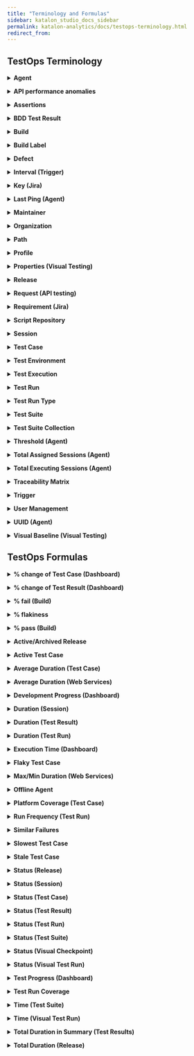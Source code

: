 ```yaml
---
title: "Terminology and Formulas"
sidebar: katalon_studio_docs_sidebar
permalink: katalon-analytics/docs/testops-terminology.html
redirect_from:
---
```


## TestOps Terminology

**<details><summary>Agent</summary>**
Connects a local machine to the TestOps servers for test executions.
</details>

**<details><summary>API performance anomalies</summary>**
Identify web services that take more/less time to respond than usual by applying the local outlier factor (LOF) on 30 latest execution requests.
</details>

**<details><summary>Assertions</summary>**
Determine whether the automated test case succeeds or not.

Katalon TestOps provides you with a specific view of assertions in each test case to evaluate the quality of test cases and ensure your tested application/software is working correctly.

Assertions help to check whether a condition is true (e.g., whether labels, data, API responses are rendered correctly).
</details>

**<details><summary>BDD Test Result</summary>**
Represents the result of a test following the Behavior Driven Development (BDD) Framework.

In Katalon TestOps, the Features of BDD tests are displayed as Requirements, while Scenarios are displayed as Test Cases.
</details>

**<details><summary>Build</summary>**
Represents a group of features/tasks in a release, used for management or testing purposes.

In Katalon TestOps, a build can consist of one or more test cases.

When users map a test result to a build, the test result is automatically mapped to the corresponding release. However, if users map a test result to a release, the test result is not mapped to any specific build.
</details>

**<details><summary>Build Label</summary>**
Represents a piece of code committed to the source code
</details>

**<details><summary>Defect</summary>**
Identifies a failed test run to link the test result to a Jira issue (Jira bug).
</details>

**<details><summary>Interval (Trigger)</summary>**
A time period between each scheduled execution.

In Katalon TestOps, the Interval Unit values are Minute, Hour, Day, Week. For example, if you set Interval Unit as Hour, Interval as 5, it means the execution is scheduled for every 5 hours.
</details>

**<details><summary>Key (Jira)</summary>**
Represents the ID of a Jira issue you have linked a test case/test result to.

In Katalon TestOps, you link a test case to Jira Requirements and link a test result (if the test run fails) to a Jira Defect.
</details>

**<details><summary>Last Ping (Agent)</summary>**
The last time an Agent connects to a server to ask for a job to execute.
</details>

**<details><summary>Maintainer</summary>**
A role that is responsible for all test results of a test case.

In Katalon TestOps, within an organization, you can assign a person to maintain a test case and the history of its test results.
</details>

**<details><summary>Organization</summary>**
Created to brings together all users, teams, and projects of a company.

In Katalon TestOps, the organization level is the highest level of management, followed by the team level and the project level.
</details>

**<details><summary>Path</summary>**
The location of a test in Katalon Studio.

In Katalon TestOps, each test case has a path if it is uploaded from Katalon Studio.
</details>

**<details><summary>Profile</summary>**
An execution profile that is created in Katalon Studio (KS). 

In Katalon TestOps, the KS's execution profiles are displayed as Profiles. A test run can have multiple profiles. This helps cover multiple and different environments to execute automated test scripts with ease.
</details>

**<details><summary>Properties (Visual Testing)</summary>**
Represents the ID of a baseline image.
</details>

**<details><summary>Release</summary>**
Represents a version or a milestone of your tested software.

In Katalon TestOps, a release consists of one or more test cases.
</details>

**<details><summary>Request (API testing)</summary>**
Represents the action of calling a server and asking it to perform a task.
</details>

**<details><summary>Requirement (Jira)</summary>**
Represents the Jira issue that is linked to a test case.
</details>

**<details><summary>Script Repository</summary>**
Stores all the test assets for a test automation project (tests, data files, scripts files, macros, etc.)

In Katalon TestOps, you can create a script repository to manage all test scripts and decide which one to be executed along with the given test environment. You can upload files to a script repository from an external source or as a .zip file.
</details>

**<details><summary>Session</summary>**
A session that is created once a test run is executed.

In Katalon TestOps, each test run can be executed as one or many test sessions depending on whether the tests run in parallel or not.

A session can contain:
* one or more test cases
* a test environment
* test scripts (in a script repository) used for the execution of each test case.
</details>

**<details><summary>Test Case</summary>**
Consists of multiple test results once a test is executed.

In Katalon TestOps, you can see detailed information of test cases to see if your software is free of bugs and whether it is working as expected. You can link test cases to Jira Requirements to ensure good test coverage. A test case can be linked to one or more Requirements.
</details>

**<details><summary>Test Environment</summary>**
A place where a test run could be executed with the command-line interface.

In Katalon TestOps, you can use your local machine as a test environment. This test environment must be controlled by an agent.
</details>

**<details><summary>Test Execution</summary>**
The results of test cases executed by TestOps scheduler.

> Notes:
>
> Not including reports uploaded from Katalon Studio or other tools.
</details>

**<details><summary>Test Run</summary>**
Consists of one or more test cases to be executed (execution of more test cases depends on whether a test run is conducted in parallel).

In Katalon TestOps, a test run keeps track of all test results, status, duration, assignee, etc.
</details>

**<details><summary>Test Run Type</summary>**
A collection of all test runs that have the same configurations.
</details>

**<details><summary>Test Suite</summary>**
A collection of test cases.
</details>

**<details><summary>Test Suite Collection</summary>**
A list of test suites that allows users to manage and plan test executions better.
</details>

**<details><summary>Threshold (Agent)</summary>**
The maximum number of sessions that an agent can execute at the same time.
</details>

**<details><summary>Total Assigned Sessions (Agent)</summary>**
The total number of sessions assigned to an agent to execute tests.

In Katalon TestOps, the maximum number of assigned sessions is also called Threshold.
</details>

**<details><summary>Total Executing Sessions (Agent)</summary>**
The number of sessions an agent executes in real time.
</details>

**<details><summary>Traceability Matrix</summary>**
Manages the relationships across requirements, test cases and defects.
</details>

**<details><summary>Trigger</summary>**
Determines when a test run is executed.

In Katalon TestOps, this function helps leverage remote execution for complete control of the testing plan.
</details>

**<details><summary>User Management</summary>**
An administration tool to manage users.

In Katalon TestOps, this feature allows you to:
* invite users to your organization (you can also set up permission access for other Katalon products).
* delete pending invitations.
* set and edit a user's role.
* remove users from your organization.
</details>

**<details><summary>UUID (Agent)</summary>**
An identifier that is generated when an agent is set up successfully.
</details>

**<details><summary>Visual Baseline (Visual Testing)</summary>**
A standard reference image used to compare with the Checkpoint screenshot(s) during a test execution.
</details>

## TestOps Formulas

**<details><summary>% change of Test Case (Dashboard)</summary>**
= (Total test cases this week/Total test cases last week)*100
</details>

**<details><summary>% change of Test Result (Dashboard)</summary>**
= (Total test results this week/Total test results last week)*100
</details>

**<details><summary>% fail (Build)</summary>**
= (Total failed test cases/Total test cases)*100
</details>

**<details><summary>% flakiness</summary>**
= (Number of times the status of test results changes/Total number of test results)*100

> Notes:
>
> Total number of test results =  30 latest test results (sorted by execution start time).
</details>

**<details><summary>% pass (Build)</summary>**
= (Total passed test cases/Total test cases)*100
</details>

**<details><summary>Active/Archived Release</summary>**
A new release is active by default. You can track it when it's active.

In Katalon TestOps, you can also archive a release to stop tracking it.
</details>

**<details><summary>Active Test Case</summary>**
A test case that has been run in the last 2 months, based on the start time of the latest execution.
</details>

**<details><summary>Average Duration (Test Case)</summary>**
= (Total duration of all test results/Total number of test results)*100

> Notes:
>
> The calculation is based on the last 100 test results.
</details>

**<details><summary>Average Duration (Web Services)</summary>**
The average amount of time based on the last 30 execution requests (sorted by the most recent execution start time.).
</details>

**<details><summary>Development Progress (Dashboard)</summary>**
= (Resolved Jira issues/Total Jira issues)*100
</details>

**<details><summary>Duration (Session)</summary>**
= (End time - Start time)

> Notes:
>
> Start time is when an agent starts receiving a job.
>
> End time is when uploading reports to TestOps is done.
</details>

**<details><summary>Duration (Test Result)</summary>**
= (End time - Start time)
</details>

**<details><summary>Duration (Test Run)</summary>**
= (End time - Start time)

> Notes:
>
> This shows the actual time of running tests, including test runs via Scheduler and Upload Reports.
</details>

**<details><summary>Execution Time (Dashboard)</summary>**
The total duration of test results.
</details>

**<details><summary>Flaky Test Case</summary>**
Represents test cases that fail to produce the same results each time the same analytics is run.
</details>

**<details><summary>Max/Min Duration (Web Services)</summary>**
The max/min duration that is based on the last 30 execution requests.
</details>

**<details><summary>Offline Agent</summary>**
An agent is offline when the time of the last Ping is longer than the active time

> Notes:
>
> By default, the active time is 5 minutes.
</details>

**<details><summary>Platform Coverage (Test Case)</summary>**
Shows the quality of test cases by operating system (OS) and browser-basis.

The color of the dot indicates that the test has passed or failed.
* Red dot = failed test
* Green dot = passed test

The size of the dot represents the number of tests (e.g., the bigger the dot is, the more tests are).
</details>

**<details><summary>Run Frequency (Test Run)</summary>**
A statistic of the scheduled test runs in a day.

The color of the dot indicates that the test has passed or failed.

The size of the dot represents the number of test results.
</details>

**<details><summary>Similar Failures</summary>**
The test runs that have at least 70% of error similarities.
</details>

**<details><summary>Slowest Test Case</summary>**
A test case that has the longest average duration.

Katalon TestOps ranks active test cases by their average duration. The shorter an average duration is, the more active/faster a test execution is.
</details>

**<details><summary>Stale Test Case</summary>**
A test case that has not been run for at least 2 months.

In real-time, the 2 month-point is calculated everytime you click to view the report.
</details>

**<details><summary>Status (Release)</summary>**
The status of a release, including:
* *Ready*: all test cases have passed.
* *Not Ready*: at least one test case has failed.
* *Empty*: there's no test case linked to the release.
</details>

**<details><summary>Status (Session)</summary>**
The status of a session, including:
* *Queued*: session has been created, waiting to be executed. 
* *Running*: session is in progress.
* *Failed*: session has failed.
* *Success*: session has succeeded.
* *Canceled*: session is canceled manually or session timeout.
</details>

**<details><summary>Status (Test Case)</summary>**
The status of a test case, including:
* *Passed*: all test results have passed.
* *Failed*: one of the test results has not passed.

> Notes:
>
> The status of a test case is defined by its latest execution.
</details>

**<details><summary>Status (Test Result)</summary>**
The status of a test result, including:
* *Passed*: test case runs successfully.
* *Failed*: test case runs unsuccessfully.
* *Error*: an error occurs during the execution.
* *Incomplete*: predefined in Katalon Studio.
</details>

**<details><summary>Status (Test Run)</summary>**
The status of a test run, including:
* *Passed*: all test results have passed.
* *Failed*: one of the test results has failed.
</details>

**<details><summary>Status (Test Suite)</summary>**
The status of a test suite, including:
* *Passed*: all test cases have passed.
* *Failed*: one of the test cases has failed.
</details>

**<details><summary>Status (Visual Checkpoint)</summary>**
The status of a visual checkpoint, including:
* *Pass*: checkpoint image has matched the baseline, or it's manually marked as *Pass*.
* *Fail*: checkpoint image is marked manually as *Fail*.
* *Unresolved*: checkpoint image has mismatched the baseline. You can compare with the baseline image, then mark it as *Pass* or *Fail*.
</details>

**<details><summary>Status (Visual Test Run)</summary>**
The status of a visual test run, including:
* *Pass*: all new checkpoint images match the baseline image.
* *Fail*: one or more checkpoints have failed but no unresolved checkpoints.
* *Unresolved*: one or more checkpoints are unresolved.
</details>

**<details><summary>Test Progress (Dashboard)</summary>**
= (Total passed test results in release/Total test results in release)*100
</details>

**<details><summary>Test Run Coverage</summary>**
The quality of each requirement based on the status of the corresponding test result.
</details>

**<details><summary>Time (Test Suite)</summary>**
The duration of the last run of a test suite. Also, the start time of the last run of a test suite.
</details>

**<details><summary>Time (Visual Test Run)</summary>**
= (End time - Start time of a visual test run)
</details>

**<details><summary>Total Duration in Summary (Test Results)</summary>**
A sum of all test result durations in a day.
</details>

**<details><summary>Total Duration (Release)</summary>**
The total duration of all test runs in a release.
</details>
